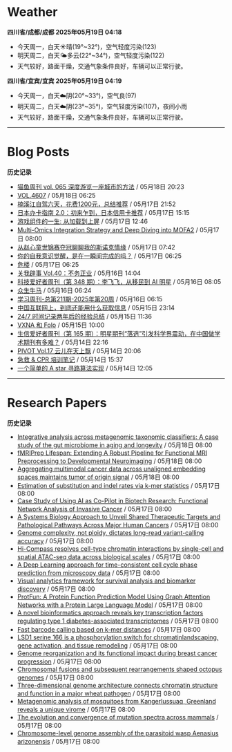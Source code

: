 # Weather
<!--qweather:start-->
**四川省/成都/成都 2025年05月19日 04:18**
- 今天周一，白天☀️晴(19°~32°)，空气轻度污染(123)
- 明天周二，白天🌤️多云(22°~34°)，空气轻度污染(122)
- 天气较好，路面干燥，交通气象条件良好，车辆可以正常行驶。

**四川省/宜宾/宜宾 2025年05月19日 04:19**
- 今天周一，白天☁️阴(20°~33°)，空气良(97)
- 明天周二，白天☁️阴(23°~35°)，空气轻度污染(107)，夜间小雨
- 天气较好，路面干燥，交通气象条件良好，车辆可以正常行驶。
<!--qweather:end-->
---
# Blog Posts
<!--rss-blogs:start-->
**历史记录**
- [猫鱼周刊 vol. 065 深度游览一座城市的方法](https://ameow.xyz/archives/weekly-065) / 05月18日 20:23
- [VOL.4607](http://m.wufazhuce.com/one/4770) / 05月18日 06:25
- [楠溪江自驾六天，花费1200元，总结推荐](https://blog.ops-coffee.cn/r/city-china-zhejiang-wenzhou-yongjia-nanxijiang.html) / 05月17日 21:52
- [日本办卡指南 2.0：初来乍到，日本信用卡推荐](https://song.al/creditcard2) / 05月17日 15:15
- [游戏组件的一生: 从加载到上屏](https://blog.ursb.me/posts/game-engine-renderer/) / 05月17日 12:46
- [Multi-Omics Integration Strategy and Deep Diving into MOFA2](https://divingintogeneticsandgenomics.com/post/multiomics-mofa2/) / 05月17日 08:00
- [从赵心童世锦赛夺冠聊聊我的斯诺克情缘](https://wiki.eryajf.net/pages/a49f60/) / 05月17日 07:42
- [你的自我意识觉醒，是在一瞬间完成的吗？](http://m.wufazhuce.com/question/4367) / 05月17日 06:25
- [危楼](http://m.wufazhuce.com/article/6794) / 05月17日 06:25
- [关我辟事 Vol.40：不务正业](https://blog.douchi.space/spark-joy-digest-2025-5a/) / 05月16日 14:04
- [科技爱好者周刊（第 348 期）：李飞飞，从移民到 AI 明星](http://www.ruanyifeng.com/blog/2025/05/weekly-issue-348.html) / 05月16日 08:05
- [众生牛马](https://www.xiangshitan.com/post/3402.html) / 05月16日 06:24
- [学习周刊-总第211期-2025年第20周](https://wiki.eryajf.net/pages/a0fa42/) / 05月16日 06:15
- [中国互联网上，到底还能用什么获取信息](https://cyp0633.icu/timeline/2025/05/fsou-lawsuit/) / 05月15日 23:14
- [24/7 时间记录两年后的经验总结](https://thirdshire.com/timetracking/) / 05月15日 11:36
- [VXNA 和 Folo](https://anotherdayu.com/2025/6972/) / 05月15日 10:00
- [生信爱好者周刊（第 165 期）：明星期刊“落选”引发科学界震动，在中国做学术期刊有多难？](https://openbiox.github.io/weekly/issue-165/) / 05月14日 22:16
- [PIVOT Vol.17 云儿在天上飘](https://anotherdayu.com/2025/6966/) / 05月14日 20:06
- [急救 & CPR 培训笔记](https://blog.douchi.space/first-aid-training/) / 05月14日 15:37
- [一个简单的 A star 寻路算法实现](https://blog.codingnow.com/2025/05/a_star_pathfinding.html) / 05月14日 12:05
<!--rss-blogs:end-->
---
# Research Papers
<!--rss-papers:start-->
**历史记录**
- [Integrative analysis across metagenomic taxonomic classifiers: A case study of the gut microbiome in aging and longevity](https://www.biorxiv.org/content/10.1101/2025.05.14.654104v1?rss=1) / 05月18日 08:00
- [fMRIPrep Lifespan: Extending A Robust Pipeline for Functional MRI Preprocessing to Developmental Neuroimaging](https://www.biorxiv.org/content/10.1101/2025.05.14.654069v1?rss=1) / 05月18日 08:00
- [Aggregating multimodal cancer data across unaligned embedding spaces maintains tumor of origin signal](https://www.biorxiv.org/content/10.1101/2025.05.14.653900v1?rss=1) / 05月18日 08:00
- [Estimation of substitution and indel rates via k-mer statistics](https://www.biorxiv.org/content/10.1101/2025.05.14.653858v1?rss=1) / 05月17日 08:00
- [Case Study of Using AI as Co-Pilot in Biotech Research: Functional Network Analysis of Invasive Cancer](https://www.biorxiv.org/content/10.1101/2025.05.14.654152v1?rss=1) / 05月17日 08:00
- [A Systems Biology Approach to Unveil Shared Therapeutic Targets and Pathological Pathways Across Major Human Cancers](https://www.biorxiv.org/content/10.1101/2025.05.14.653945v1?rss=1) / 05月17日 08:00
- [Genome complexity, not ploidy, dictates long-read variant-calling accuracy](https://www.biorxiv.org/content/10.1101/2025.05.14.653922v1?rss=1) / 05月17日 08:00
- [Hi-Compass resolves cell-type chromatin interactions by single-cell and spatial ATAC-seq data across biological scales](https://www.biorxiv.org/content/10.1101/2025.05.14.654019v1?rss=1) / 05月17日 08:00
- [A Deep Learning approach for time-consistent cell cycle phase prediction from microscopy data](https://www.biorxiv.org/content/10.1101/2025.05.16.654306v1?rss=1) / 05月17日 08:00
- [Visual analytics framework for survival analysis and biomarker discovery](https://www.biorxiv.org/content/10.1101/2025.05.14.654136v1?rss=1) / 05月17日 08:00
- [ProtFun: A Protein Function Prediction Model Using Graph Attention Networks with a Protein Large Language Model](https://www.biorxiv.org/content/10.1101/2025.05.13.653854v1?rss=1) / 05月17日 08:00
- [A novel bioinformatics approach reveals key transcription factors regulating type 1 diabetes-associated transcriptomes](https://www.biorxiv.org/content/10.1101/2025.05.13.653885v1?rss=1) / 05月17日 08:00
- [Fast barcode calling based on k-mer distances](https://www.biorxiv.org/content/10.1101/2025.05.12.653416v1?rss=1) / 05月17日 08:00
- [LSD1 serine 166 is a phosphorylation switch for chromatinlandscaping, gene activation, and tissue remodeling](https://www.biorxiv.org/content/10.1101/2025.05.14.653937v1?rss=1) / 05月17日 08:00
- [Genome reorganization and its functional impact during breast cancer progression](https://www.biorxiv.org/content/10.1101/2025.05.14.654144v1?rss=1) / 05月17日 08:00
- [Chromosomal fusions and subsequent rearrangements shaped octopus genomes](https://www.biorxiv.org/content/10.1101/2025.05.16.652989v1?rss=1) / 05月17日 08:00
- [Three-dimensional genome architecture connects chromatin structure and function in a major wheat pathogen](https://www.biorxiv.org/content/10.1101/2025.05.13.653796v1?rss=1) / 05月17日 08:00
- [Metagenomic analysis of mosquitoes from Kangerlussuaq, Greenland reveals a unique virome](https://www.nature.com/articles/s41598-025-01086-z) / 05月17日 08:00
- [The evolution and convergence of mutation spectra across mammals](https://www.nature.com/articles/s42003-025-08181-x) / 05月17日 08:00
- [Chromosome-level genome assembly of the parasitoid wasp Aenasius arizonensis](https://www.nature.com/articles/s41597-025-05020-w) / 05月17日 08:00
<!--rss-papers:end-->
